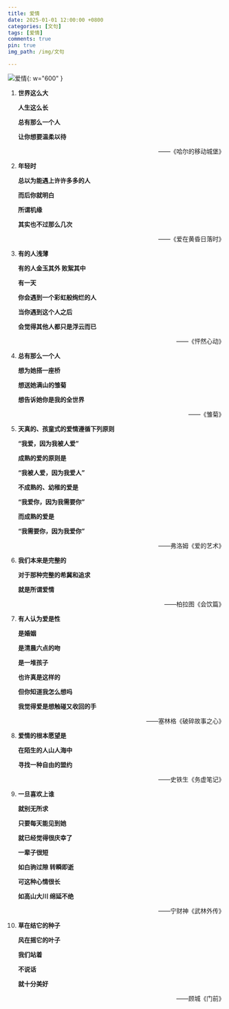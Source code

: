 ```yaml
---
title: 爱情
date: 2025-01-01 12:00:00 +0800
categories: [文句]
tags: [爱情]
comments: true
pin: true
img_path: /img/文句

---
```


![爱情](爱情.jpg){: w="600" }


1. **世界这么大**

   **人生这么长**

   **总有那么一个人**

   **让你想要温柔以待**
 
    <p align="right"> ——《哈尔的移动城堡》 </p>

2. **年轻时**

   **总以为能遇上许许多多的人**

   **而后你就明白**

   **所谓机缘**

   **其实也不过那么几次**
 
    <p align="right"> ——《爱在黄昏日落时》 </p>

3. **有的人浅薄**

   **有的人金玉其外 败絮其中**

   **有一天**

   **你会遇到一个彩虹般绚烂的人**

   **当你遇到这个人之后**
 
   **会觉得其他人都只是浮云而已**

    <p align="right"> ——《怦然心动》 </p>

4. **总有那么一个人**

   **想为她搭一座桥**

   **想送她满山的雏菊**

   **想告诉她你是我的全世界**
 
    <p align="right"> ——《雏菊》 </p>

5. **天真的、孩童式的爱情遵循下列原则**

   **“我爱，因为我被人爱”**

   **成熟的爱的原则是**

   **“我被人爱，因为我爱人”**

   **不成熟的、幼稚的爱是**

   **“我爱你，因为我需要你”**

   **而成熟的爱是**

   **“我需要你，因为我爱你”**
 
    <p align="right"> ——弗洛姆《爱的艺术》 </p>

6. **我们本来是完整的**

   **对于那种完整的希冀和追求**

   **就是所谓爱情**
 
    <p align="right"> ——柏拉图《会饮篇》 </p>

7. **有人认为爱是性**

   **是婚姻**

   **是清晨六点的吻**

   **是一堆孩子**

   **也许真是这样的**

   **但你知道我怎么想吗**

   **我觉得爱是想触碰又收回的手**
 
    <p align="right"> ——塞林格《破碎故事之心》 </p>

8. **爱情的根本愿望是**

   **在陌生的人山人海中**

   **寻找一种自由的盟约**
 
    <p align="right"> ——史铁生《务虚笔记》 </p>

9. **一旦喜欢上谁**

   **就别无所求**

   **只要每天能见到她**

   **就已经觉得很庆幸了**

   **一辈子很短**

   **如白驹过隙 转瞬即逝**

   **可这种心情很长**

   **如高山大川 绵延不绝**
 
    <p align="right"> ——宁财神《武林外传》 </p>

10. **草在结它的种子**

    **风在摇它的叶子**

    **我们站着**

    **不说话**

    **就十分美好**
 
    <p align="right"> ——顾城《门前》 </p>
